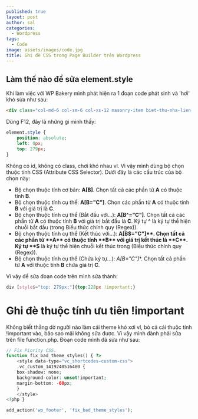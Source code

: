 ```yaml
---
published: true
layout: post
author: sal
categories:
  - Wordpress
tags:
  - Code
image: assets/images/code.jpg
title: Ghi đè CSS trong Page Builder trên Wordpress
---
```

## Làm thế nào để sửa element.style

Khi làm việc với WP Bakery mình phát hiện ra 1 đoạn code phát sinh và 'hơi' khó sửa như sau:

```html
<div class="col-md-6 col-sm-6 col-xs-12 masonry-item biet-thu-nha-lien-ke nghi-duong shophouse-officetel" style="position: absolute; left: 0px; top: 279px;">
```

Dùng F12, đây là những gì mình thấy:

```css
element.style {
    position: absolute;
    left: 0px;
    top: 279px;
}
````

Không có id, không có class, chơi khó nhau vl. Vì vậy mình dùng bộ chọn thuộc tính CSS (Attribute CSS Selector). Dưới đây là các cấu trúc của bộ chọn này:
- Bộ chọn thuộc tính cơ bản: **A[B]**. Chọn tất cả các phần tử **A** có thuộc tính **B**.
- Bộ chọn thuộc tính cụ thể: **A[B="C"]**. Chọn các phần tử **A** có thuộc tính **B** với giá trị là **C**.
- Bộ chọn thuộc tính cụ thể (Bắt đầu với...): **A[B^="C"]**. Chọn tất cả các phần tử **A** có thuộc tính **B** với giá trị bắt đầu là **C**. Ký tự **^** là ký tự thể hiện chuỗi bắt đầu (trong Biểu thức chính quy (Regex)).
- Bộ chọn thuộc tính cụ thể (Kết thúc với...): **A[B$="C"]**. Chọn tất cả các phần tử **A** có thuộc tính **B** với giá trị kết thúc là **C**. Ký tự **$** là ký tự thể hiện chuỗi kết thúc trong (Biểu thức chính quy (Regex)).
- Bộ chọn thuộc tính cụ thể (Chứa ký tự...): **A[B*="C"]**. Chọn tất cả phần tử **A** với thuộc tính **B** chứa giá trị **C**.

Vì vậy để sửa đoạn code trên mình sửa thành:
```css
div [style$="top: 279px;"]{top:228px !important;}
```

# Ghi đè thuộc tính ưu tiên !important

Không biết thằng dở người nào làm cái theme khó xơi vl, bỏ cả cái thuộc tính !important vào, bảo sao mãi không sửa được. Vì vậy mình đành phải sửa trên file function.php. Đoạn code mình đã sửa như sau:

```php
// Fix Piority CSS.
function fix_bad_theme_styles() { ?>
    <style data-type="vc_shortcodes-custom-css">
    .vc_custom_1419240516480 {
    box-shadow: none;
    background-color: unset!important;
    margin-bottom: -60px;
    }
    </style>
<?php }

add_action('wp_footer', 'fix_bad_theme_styles');
```
